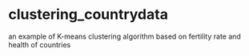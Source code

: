 # clustering_countrydata
 an example of K-means clustering algorithm based on fertility rate and health of countries
